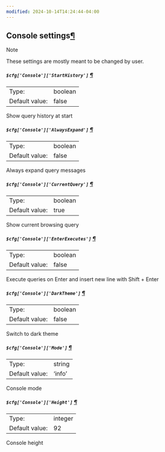 ```yaml
---
modified: 2024-10-14T14:24:44-04:00
---
```


## Console settings[¶](https://docs.phpmyadmin.net/en/latest/config.html#console-settings "Permalink to this headline")

Note

These settings are mostly meant to be changed by user.

##### `$cfg['Console']['StartHistory']` [¶](https://docs.phpmyadmin.net/en/latest/config.html#cfg_Console_StartHistory "Permalink to this definition")

|                |         |
| -------------- | ------- |
| Type:          | boolean |
| Default value: | false   |

Show query history at start

##### `$cfg['Console']['AlwaysExpand']` [¶](https://docs.phpmyadmin.net/en/latest/config.html#cfg_Console_AlwaysExpand "Permalink to this definition")

|                |         |
| -------------- | ------- |
| Type:          | boolean |
| Default value: | false   |

Always expand query messages

##### `$cfg['Console']['CurrentQuery']` [¶](https://docs.phpmyadmin.net/en/latest/config.html#cfg_Console_CurrentQuery "Permalink to this definition")

|                |         |
| -------------- | ------- |
| Type:          | boolean |
| Default value: | true    |

Show current browsing query

##### `$cfg['Console']['EnterExecutes']` [¶](https://docs.phpmyadmin.net/en/latest/config.html#cfg_Console_EnterExecutes "Permalink to this definition")

|                |         |
| -------------- | ------- |
| Type:          | boolean |
| Default value: | false   |

Execute queries on Enter and insert new line with Shift + Enter

##### `$cfg['Console']['DarkTheme']` [¶](https://docs.phpmyadmin.net/en/latest/config.html#cfg_Console_DarkTheme "Permalink to this definition")

|                |         |
| -------------- | ------- |
| Type:          | boolean |
| Default value: | false   |

Switch to dark theme

##### `$cfg['Console']['Mode']` [¶](https://docs.phpmyadmin.net/en/latest/config.html#cfg_Console_Mode "Permalink to this definition")

|                |        |
| -------------- | ------ |
| Type:          | string |
| Default value: | ‘info’ |

Console mode

##### `$cfg['Console']['Height']` [¶](https://docs.phpmyadmin.net/en/latest/config.html#cfg_Console_Height "Permalink to this definition")

|                |         |
| -------------- | ------- |
| Type:          | integer |
| Default value: | 92      |

Console height
